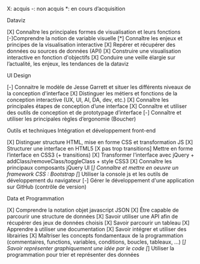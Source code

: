 X: acquis -: non acquis *: en cours d’acquisition

Dataviz

[X] Connaître les principales formes de visualisation et leurs fonctions 
[-]Comprendre la notion de variable visuelle 
[*] Connaître les enjeux et principes de la visualisation interactive 
[X] Repérer et récupérer des données ou sources de données (API) 
[X] Construire une visualisation interactive en fonction d'objectifs 
[X] Conduire une veille élargie sur l’actualité, les enjeux, les tendances de la dataviz

UI Design

[-] Connaitre le modèle de Jesse Garrett et situer les différents niveaux de la conception d'interface 
[X] Distinguer les métiers et fonctions de la conception interactive (UX, UI, AI, DA, dev, etc.) 
[X] Connaître les principales étapes de conception d’une interface 
[X] Connaître et utiliser des outils de conception et de prototypage d’interface 
[-] Connaître et utiliser les principales règles d’ergonomie (Boucher)

Outils et techniques Intégration et développement front-end

[X] Distinguer structure HTML, mise en forme CSS et transformation JS 
[X] Structurer une interface en HTML5 [X pas trop transitions] Mettre en forme l’interface en CSS3 (+ transitions) 
[X] Transformer l'interface avec jQuery + addClass/removeClass/toggleClass + style CSS3 
[X] Connaître les principaux composants jQuery UI 
[*] Connaître et mettre en oeuvre un framework CSS : Bootstrap
[*] Utiliser la console js et les outils de développement du navigateur 
[-] Gérer le développement d'une application sur GitHub (contrôle de version)

Data et Programmation

[X] Comprendre la notation objet javascript JSON 
[X] Être capable de parcourir une structure de données 
[X] Savoir utiliser une API afin de récupérer des jeux de données choisis 
[X] Savoir parcourir un tableau
[X] Apprendre à utiliser une documentation 
[X] Savoir intégrer et utiliser des librairies 
[X] Maîtriser les concepts fondamentaux de la programmation (commentaires, functions, variables, conditions, boucles, tableaux, ...) 
[*] Savoir représenter graphiquement une idée par le code 
[*] Utiliser la programmation pour trier et représenter des données
